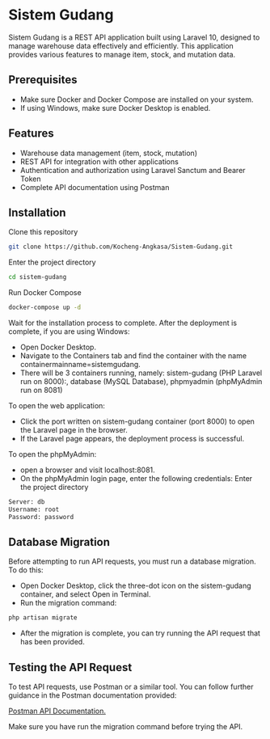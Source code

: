 # Sistem Gudang

Sistem Gudang is a REST API application built using Laravel 10, designed to manage warehouse data effectively and efficiently. This application provides various features to manage item, stock, and mutation data.

## Prerequisites

- Make sure Docker and Docker Compose are installed on your system.
- If using Windows, make sure Docker Desktop is enabled.


## Features

- Warehouse data management (item, stock, mutation)
- REST API for integration with other applications
- Authentication and authorization using Laravel Sanctum and Bearer Token
- Complete API documentation using Postman


## Installation

Clone this repository
```bash
git clone https://github.com/Kocheng-Angkasa/Sistem-Gudang.git
```
Enter the project directory
```bash
cd sistem-gudang
```
Run Docker Compose
```bash
docker-compose up -d
```
Wait for the installation process to complete. 
After the deployment is complete, if you are using Windows:

- Open Docker Desktop.
- Navigate to the Containers tab and find the container with the name containermainname=sistemgudang.
- There will be 3 containers running, namely: sistem-gudang (PHP Laravel run on 8000):, database (MySQL Database), phpmyadmin (phpMyAdmin run on 8081)

To open the web application:
- Click the port written on sistem-gudang container (port 8000) to open the Laravel page in the browser.
- If the Laravel page appears, the deployment process is successful.

To open the phpMyAdmin:
- open a browser and visit localhost:8081.
- On the phpMyAdmin login page, enter the following credentials:
Enter the project directory
```bash
Server: db
Username: root
Password: password
```

## Database Migration

Before attempting to run API requests, you must run a database migration. To do this:
- Open Docker Desktop, click the three-dot icon on the sistem-gudang container, and select Open in Terminal.
- Run the migration command:
```bash
php artisan migrate
```
- After the migration is complete, you can try running the API request that has been provided.

## Testing the API Request

To test API requests, use Postman or a similar tool. You can follow further guidance in the Postman documentation provided:
 
[Postman API Documentation.](https://documenter.getpostman.com/view/23044633/2sAXqwYzcA)

Make sure you have run the migration command before trying the API.
